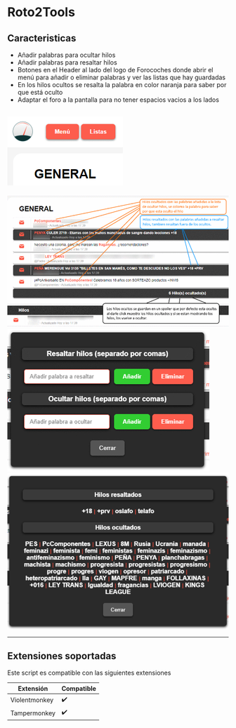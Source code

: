 # Roto2Tools

## Caracteristicas

* Añadir palabras para ocultar hilos
* Añadir palabras para resaltar hilos
* Botones en el Header al lado del logo de Forocoches donde abrir el menú para añadir o eliminar palabras y ver las listas que hay guardadas
* En los hilos ocultos se resalta la palabra en color naranja para saber por que está oculto
* Adaptar el foro a la pantalla para no tener espacios vacios a los lados


![botones][2]
----------------
![Captura hilos][1]
![menu][3]
![lista][4]

----------------

## Extensiones soportadas

Este script es compatible con las siguientes extensiones

|     Extensión     |     Compatible     |
| ----------------- | ------------------ |
|   Violentmonkey   | :heavy_check_mark: |
|    Tampermonkey   | :heavy_check_mark: |


[1]: resources/capturas/hilos%20ocultos.png "Captura hilos"
[2]: resources/capturas/botones.png "botones"
[3]: resources/capturas/menu.png "menu"
[4]: resources/capturas/lista.png "lista"

